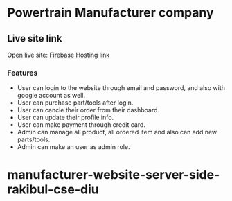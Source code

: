 # Powertrain Manufacturer company

## Live site link
Open live site: [Firebase Hosting link](https://power-train-5df9a.web.app/)

### Features
* User can login to the website through email and password, and also with google account as well.
* User can purchase part/tools after login.
* User can cancle their order from their dashboard.
* User can update their profile info.
* User can make payment through credit card.
* Admin can manage all product, all ordered item and also can add new parts/tools.
* Admin can make an user as admin role.

# manufacturer-website-server-side-rakibul-cse-diu
